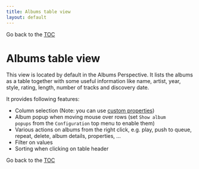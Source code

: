 ```yaml
---
title: Albums table view
layout: default
---
```

Go back to the [TOC](/manual/main.html)

# Albums table view
This view is located by default in the Albums Perspective. It lists the albums as a table together with some useful information like name, artist, year, style, rating, length, number of tracks and discovery date.

It provides following features:

- Column selection (Note: you can use [custom properties](custom_properties.html))
- Album popup when moving mouse over rows (set ``Show album popups`` from the ``Configuration`` top menu to enable them)
- Various actions on albums from the right click, e.g. play, push to queue, repeat, delete, album details, properties, ...
- Filter on values
- Sorting when clicking on table header

Go back to the [TOC](/manual/main.html)